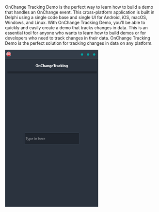 OnChange Tracking Demo is the perfect way to learn how to build a demo that handles an OnChange event. This cross-platform application is built in Delphi using a single code base and single UI for Android, iOS, macOS, Windows, and Linux. With OnChange Tracking Demo, you'll be able to quickly and easily create a demo that tracks changes in data. This is an essential tool for anyone who wants to learn how to build demos or for developers who need to track changes in their data. OnChange Tracking Demo is the perfect solution for tracking changes in data on any platform.

![screenshot](screenshot.gif)
